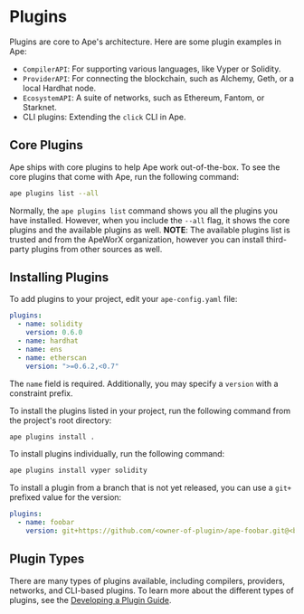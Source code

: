 # Plugins

Plugins are core to Ape's architecture.
Here are some plugin examples in Ape:

- `CompilerAPI`: For supporting various languages, like Vyper or Solidity.
- `ProviderAPI`: For connecting the blockchain, such as Alchemy, Geth, or a local Hardhat node.
- `EcosystemAPI`: A suite of networks, such as Ethereum, Fantom, or Starknet.
- CLI plugins: Extending the `click` CLI in Ape.

## Core Plugins

Ape ships with core plugins to help Ape work out-of-the-box.
To see the core plugins that come with Ape, run the following command:

```bash
ape plugins list --all
```

Normally, the `ape plugins list` command shows you all the plugins you have installed.
However, when you include the `--all` flag, it shows the core plugins and the available plugins as well.
**NOTE**: The available plugins list is trusted and from the ApeWorX organization, however you can install third-party plugins from other sources as well.

## Installing Plugins

To add plugins to your project, edit your `ape-config.yaml` file:

```yaml
plugins:
  - name: solidity
    version: 0.6.0
  - name: hardhat
  - name: ens
  - name: etherscan
    version: ">=0.6.2,<0.7"

```

The `name` field is required.
Additionally, you may specify a `version` with a constraint prefix.

To install the plugins listed in your project, run the following command from the project's root directory:

```bash
ape plugins install .
```

To install plugins individually, run the following command:

```bash
ape plugins install vyper solidity
```

To install a plugin from a branch that is not yet released, you can use a `git+` prefixed value for the version:

```yaml
plugins:
  - name: foobar
    version: git+https://github.com/<owner-of-plugin>/ape-foobar.git@<branch/name>
```

## Plugin Types

There are many types of plugins available, including compilers, providers, networks, and CLI-based plugins.
To learn more about the different types of plugins, see the [Developing a Plugin Guide](./developing_plugins.html).
